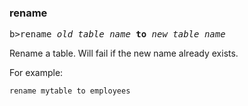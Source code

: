 ### rename
<pre>b>rename</b> <i>old_table_name</i> <b>to</b> <i>new_table_name</i></pre>

Rename a table.  Will fail if the new name already exists.

For example:

``` suneido
rename mytable to employees
```